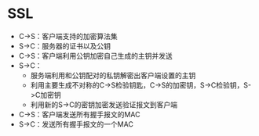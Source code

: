 # SSL

- C->S：客户端支持的加密算法集
- S->C：服务器的证书以及公钥
- C->S：客户端利用公钥加密自己生成的主钥并发送
- S->C：
  - 服务端利用和公钥配对的私钥解密出客户端设置的主钥
  - 利用主要生成不对称的C->S检验钥匙，C->S的加密钥，S->C检验钥，S->C加密钥
  - 利用新的S->C的密钥加密发送验证报文到客户端
- C->S：客户端发送所有握手报文的MAC
- S->C：发送所有握手报文的一个MAC